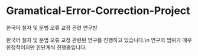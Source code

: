 # Gramatical-Error-Correction-Project
한국어 철자 및 문법 오류 교정 관련 연구방

한국어 철자 및 문법 오류 교정 관련된 연구를 진행하고 있습니다.\n
연구의 범위가 매우 한정적이지만 한단계씩 진행중입니다.
